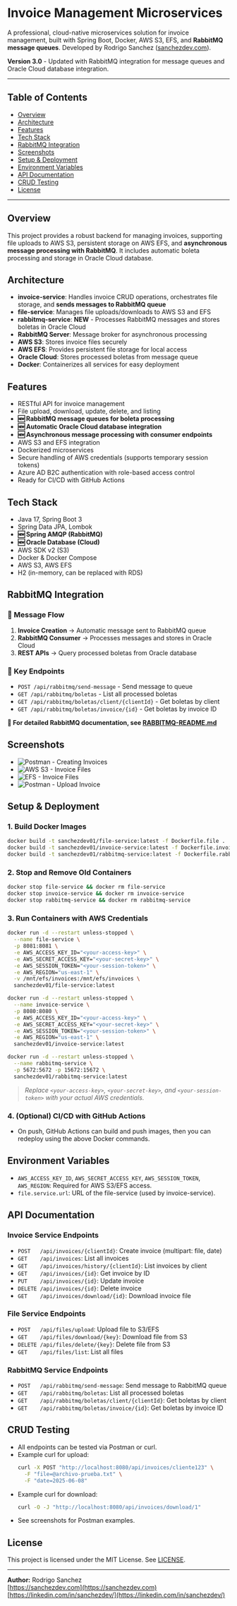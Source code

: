 # Invoice Management Microservices

A professional, cloud-native microservices solution for invoice management, built with Spring Boot, Docker, AWS S3, EFS, and **RabbitMQ message queues**. Developed by Rodrigo Sanchez ([sanchezdev.com](https://sanchezdev.com)).

**Version 3.0** - Updated with RabbitMQ integration for message queues and Oracle Cloud database integration.

---

## Table of Contents
- [Overview](#overview)
- [Architecture](#architecture)
- [Features](#features)
- [Tech Stack](#tech-stack)
- [RabbitMQ Integration](#rabbitmq-integration)
- [Screenshots](#screenshots)
- [Setup & Deployment](#setup--deployment)
- [Environment Variables](#environment-variables)
- [API Documentation](#api-documentation)
- [CRUD Testing](#crud-testing)
- [License](#license)

---

## Overview
This project provides a robust backend for managing invoices, supporting file uploads to AWS S3, persistent storage on AWS EFS, and **asynchronous message processing with RabbitMQ**. It includes automatic boleta processing and storage in Oracle Cloud database.

## Architecture
- **invoice-service**: Handles invoice CRUD operations, orchestrates file storage, and **sends messages to RabbitMQ queue**
- **file-service**: Manages file uploads/downloads to AWS S3 and EFS
- **rabbitmq-service**: **NEW** - Processes RabbitMQ messages and stores boletas in Oracle Cloud
- **RabbitMQ Server**: Message broker for asynchronous processing
- **AWS S3**: Stores invoice files securely
- **AWS EFS**: Provides persistent file storage for local access
- **Oracle Cloud**: Stores processed boletas from message queue
- **Docker**: Containerizes all services for easy deployment

## Features
- RESTful API for invoice management
- File upload, download, update, delete, and listing
- **🆕 RabbitMQ message queues for boleta processing**
- **🆕 Automatic Oracle Cloud database integration**
- **🆕 Asynchronous message processing with consumer endpoints**
- AWS S3 and EFS integration
- Dockerized microservices
- Secure handling of AWS credentials (supports temporary session tokens)
- Azure AD B2C authentication with role-based access control
- Ready for CI/CD with GitHub Actions

## Tech Stack
- Java 17, Spring Boot 3
- Spring Data JPA, Lombok
- **🆕 Spring AMQP (RabbitMQ)**
- **🆕 Oracle Database (Cloud)**
- AWS SDK v2 (S3)
- Docker & Docker Compose
- AWS S3, AWS EFS
- H2 (in-memory, can be replaced with RDS)

## RabbitMQ Integration

### 🐰 Message Flow
1. **Invoice Creation** → Automatic message sent to RabbitMQ queue
2. **RabbitMQ Consumer** → Processes messages and stores in Oracle Cloud
3. **REST APIs** → Query processed boletas from Oracle database

### 📡 Key Endpoints
- `POST /api/rabbitmq/send-message` - Send message to queue
- `GET /api/rabbitmq/boletas` - List all processed boletas
- `GET /api/rabbitmq/boletas/client/{clientId}` - Get boletas by client
- `GET /api/rabbitmq/boletas/invoice/{id}` - Get boletas by invoice ID

**📖 For detailed RabbitMQ documentation, see [RABBITMQ-README.md](RABBITMQ-README.md)**

## Screenshots

- ![Postman - Creating Invoices ](screenshots/creating-invoices.png)
- ![AWS S3 - Invoice Files](screenshots/s3-invoices.png)
- ![EFS - Invoice Files](screenshots/efs-invoices.png)
- ![Postman - Upload Invoice](screenshots/upload-invoice.png)

## Setup & Deployment

### 1. Build Docker Images
```sh
docker build -t sanchezdev01/file-service:latest -f Dockerfile.file .
docker build -t sanchezdev01/invoice-service:latest -f Dockerfile.invoice .
docker build -t sanchezdev01/rabbitmq-service:latest -f Dockerfile.rabbitmq .
```

### 2. Stop and Remove Old Containers
```sh
docker stop file-service && docker rm file-service
docker stop invoice-service && docker rm invoice-service
docker stop rabbitmq-service && docker rm rabbitmq-service
```

### 3. Run Containers with AWS Credentials
```sh
docker run -d --restart unless-stopped \
  --name file-service \
  -p 8081:8081 \
  -e AWS_ACCESS_KEY_ID="<your-access-key>" \
  -e AWS_SECRET_ACCESS_KEY="<your-secret-key>" \
  -e AWS_SESSION_TOKEN="<your-session-token>" \
  -e AWS_REGION="us-east-1" \
  -v /mnt/efs/invoices:/mnt/efs/invoices \
  sanchezdev01/file-service:latest

docker run -d --restart unless-stopped \
  --name invoice-service \
  -p 8080:8080 \
  -e AWS_ACCESS_KEY_ID="<your-access-key>" \
  -e AWS_SECRET_ACCESS_KEY="<your-secret-key>" \
  -e AWS_SESSION_TOKEN="<your-session-token>" \
  -e AWS_REGION="us-east-1" \
  sanchezdev01/invoice-service:latest

docker run -d --restart unless-stopped \
  --name rabbitmq-service \
  -p 5672:5672 -p 15672:15672 \
  sanchezdev01/rabbitmq-service:latest
```

> _Replace `<your-access-key>`, `<your-secret-key>`, and `<your-session-token>` with your actual AWS credentials._

### 4. (Optional) CI/CD with GitHub Actions
- On push, GitHub Actions can build and push images, then you can redeploy using the above Docker commands.

## Environment Variables
- `AWS_ACCESS_KEY_ID`, `AWS_SECRET_ACCESS_KEY`, `AWS_SESSION_TOKEN`, `AWS_REGION`: Required for AWS S3/EFS access.
- `file.service.url`: URL of the file-service (used by invoice-service).

## API Documentation

### Invoice Service Endpoints
- `POST   /api/invoices/{clientId}`: Create invoice (multipart: file, date)
- `GET    /api/invoices`: List all invoices
- `GET    /api/invoices/history/{clientId}`: List invoices by client
- `GET    /api/invoices/{id}`: Get invoice by ID
- `PUT    /api/invoices/{id}`: Update invoice
- `DELETE /api/invoices/{id}`: Delete invoice
- `GET    /api/invoices/download/{id}`: Download invoice file

### File Service Endpoints
- `POST   /api/files/upload`: Upload file to S3/EFS
- `GET    /api/files/download/{key}`: Download file from S3
- `DELETE /api/files/delete/{key}`: Delete file from S3
- `GET    /api/files/list`: List all files

### RabbitMQ Service Endpoints
- `POST   /api/rabbitmq/send-message`: Send message to RabbitMQ queue
- `GET    /api/rabbitmq/boletas`: List all processed boletas
- `GET    /api/rabbitmq/boletas/client/{clientId}`: Get boletas by client
- `GET    /api/rabbitmq/boletas/invoice/{id}`: Get boletas by invoice ID

## CRUD Testing
- All endpoints can be tested via Postman or curl.
- Example curl for upload:
  ```sh
  curl -X POST "http://localhost:8080/api/invoices/cliente123" \
    -F "file=@archivo-prueba.txt" \
    -F "date=2025-06-08"
  ```
- Example curl for download:
  ```sh
  curl -O -J "http://localhost:8080/api/invoices/download/1"
  ```
- See screenshots for Postman examples.

## License
This project is licensed under the MIT License. See [LICENSE](LICENSE).

---

**Author:** Rodrigo Sanchez  
[https://sanchezdev.com](https://sanchezdev.com)
[https://linkedin.com/in/sanchezdev/](https://linkedin.com/in/sanchezdev/)

